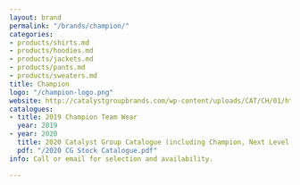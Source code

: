 ```yaml
---
layout: brand
permalink: "/brands/champion/"
categories:
- products/shirts.md
- products/hoodies.md
- products/jackets.md
- products/pants.md
- products/sweaters.md
title: Champion
logo: "/champion-logo.png"
website: http://catalystgroupbrands.com/wp-content/uploads/CAT/CH/01/html5/index.html?&locale=ENG
catalogues:
- title: 2019 Champion Team Wear
  year: 2019
- year: 2020
  title: 2020 Catalyst Group Catalogue (including Champion, Next Level & Timberlea)
  pdf: "/2020 CG Stock Catalogue.pdf"
info: Call or email for selection and availability.

---
```

